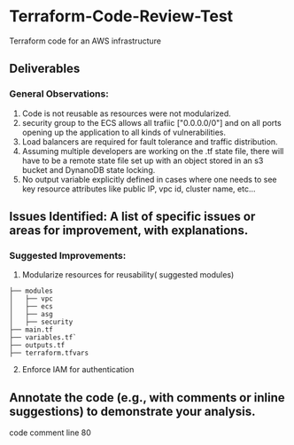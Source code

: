 # Terraform-Code-Review-Test
Terraform code for an AWS infrastructure
## Deliverables
### General Observations: 
1. Code is not reusable as resources were not modularized.
2. security group to the ECS allows all trafiic ["0.0.0.0/0"] and on all ports  opening up the application to all kinds of vulnerabilities. 
3. Load balancers are required for fault tolerance and traffic distribution. 
4. Assuming multiple developers are working on the .tf state file, there will have  to be a remote state file set up with an object stored in an s3 bucket and DynanoDB state locking. 
5. No output variable explicitly defined in cases where one needs to see key resource attributes like public IP, vpc id, cluster name, etc...

## Issues Identified: A list of specific issues or areas for improvement, with explanations.
###	Suggested Improvements:
1. Modularize resources for reusability( suggested modules)
~~~
├── modules
│   ├── vpc
│   ├── ecs
│   ├── asg
│   ├── security
├── main.tf
├── variables.tf`
├── outputs.tf
├── terraform.tfvars
~~~
2. Enforce IAM for authentication 
##	Annotate the code (e.g., with comments or inline suggestions) to demonstrate your analysis.
code comment line 80
